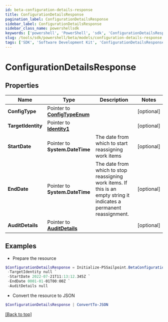 ```yaml
---
id: beta-configuration-details-response
title: ConfigurationDetailsResponse
pagination_label: ConfigurationDetailsResponse
sidebar_label: ConfigurationDetailsResponse
sidebar_class_name: powershellsdk
keywords: ['powershell', 'PowerShell', 'sdk', 'ConfigurationDetailsResponse', 'BetaConfigurationDetailsResponse'] 
slug: /tools/sdk/powershell/beta/models/configuration-details-response
tags: ['SDK', 'Software Development Kit', 'ConfigurationDetailsResponse', 'BetaConfigurationDetailsResponse']
---
```



# ConfigurationDetailsResponse

## Properties

Name | Type | Description | Notes
------------ | ------------- | ------------- | -------------
**ConfigType** |  Pointer to [**ConfigTypeEnum**](config-type-enum) |  | [optional] 
**TargetIdentity** |  Pointer to [**Identity1**](identity1) |  | [optional] 
**StartDate** |  Pointer to **System.DateTime** | The date from which to start reassigning work items | [optional] 
**EndDate** |  Pointer to **System.DateTime** | The date from which to stop reassigning work items.  If this is an empty string it indicates a permanent reassignment. | [optional] 
**AuditDetails** |  Pointer to [**AuditDetails**](audit-details) |  | [optional] 

## Examples

- Prepare the resource
```powershell
$ConfigurationDetailsResponse = Initialize-PSSailpoint.BetaConfigurationDetailsResponse  -ConfigType null `
 -TargetIdentity null `
 -StartDate 2022-07-21T11:13:12.345Z `
 -EndDate 0001-01-01T00:00Z `
 -AuditDetails null
```

- Convert the resource to JSON
```powershell
$ConfigurationDetailsResponse | ConvertTo-JSON
```


[[Back to top]](#) 

